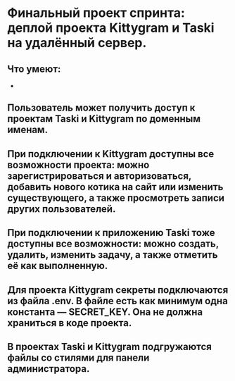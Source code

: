 # Финальный проект спринта: деплой проекта Kittygram и Taski на удалённый сервер.
## Что умеют: 
-
Пользователь может получить доступ к проектам Taski и Kittygram по доменным именам.
-
При подключении к Kittygram доступны все возможности проекта: можно зарегистрироваться и авторизоваться, добавить нового котика на сайт или изменить существующего, а также просмотреть записи других пользователей.
-
При подключении к приложению Taski тоже доступны все возможности: можно создать, удалить, изменить задачу, а также отметить её как выполненную.
-
Для проекта Kittygram секреты подключаются из файла .env. В файле есть как минимум одна константа — SECRET_KEY. Она не должна храниться в коде проекта.
-
В проектах Taski и Kittygram подгружаются файлы со стилями для панели администратора.
-

